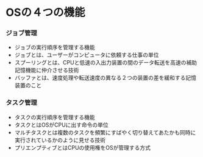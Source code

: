 # OSの４つの機能
### ジョブ管理
- ジョブの実行順序を管理する機能
- ジョブとは、ユーザーがコンピュータに依頼する仕事の単位
- スプーリングとは、CPUと低速の入出力装置の間のデータ転送を高速の補助記憶機能に仲介させる技術
- バッファとは、速度処理や転送速度の異なる２つの装置の差を緩和する記憶装置のこと

### タスク管理
- タスクの実行順序を管理する機能
- タスクとはOSがCPUに出す命令の単位
- マルチタスクとは複数のタスクを頻繁にすばやく切り替えてあたかも同時に実行されているかのように見せる技術
- プリエンプティブとはCPUの使用権をOSが管理する方式

